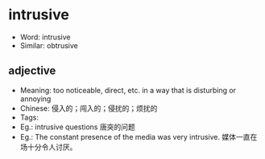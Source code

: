 # intrusive

- Word: intrusive
- Similar: obtrusive

## adjective

- Meaning: too noticeable, direct, etc. in a way that is disturbing or annoying
- Chinese: 侵入的；闯入的；侵扰的；烦扰的
- Tags: 
- Eg.: intrusive questions 唐突的问题
- Eg.: The constant presence of the media was very intrusive. 媒体一直在场十分令人讨厌。

